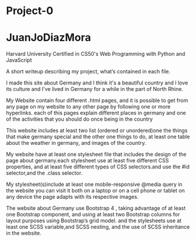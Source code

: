 # Project-0 
# JuanJoDiazMora
Harvard University Certified in CS50's Web Programming with Python and JavaScript

A short writeup describing my project, what’s contained in each file.

I made this site about Germany and I think it's a beautiful country and I love its culture and I've lived in Germany for a while in the part of North Rhine.

My Website contain four different .html pages, and it is possible to get from any page on my website to any other page by following one or more hyperlinks.
each of this pages explain different places in germany and one of the activities that you should do once being in the country

This website includes at least two list (ordered or unordered)one the things that make germany special and the other one things to do, at least one table about the weather in germany, and images of the country.

My website have at least one stylesheet file that includes the design of the page about germany.each stylesheet use at least five 
different CSS properties, and at least five different types of CSS selectors.and use the #id selector,and the .class selector.

My stylesheet(s)include at least one mobile-responsive @media query in the website you can visit it both on a laptop or on a cell phone or tablet on any device the page adapts with its respective images.

The website about Germany use Bootstrap 4 , taking advantage of at least one Bootstrap component, and using at least two Bootstrap columns for layout purposes using Bootstrap’s grid model.
and the stylesheets use at least one SCSS variable,and SCSS nesting, and the use of SCSS inheritance in the website.


